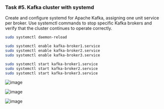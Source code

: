 ### Task #5. Kafka cluster with systemd
Create and configure systemd for Apache Kafka, assigning one unit service per
broker.
Use systemctl commands to stop specific Kafka brokers and verify that the cluster
continues to operate correctly.

```bash
sudo systemctl daemon-reload

sudo systemctl enable kafka-broker1.service
sudo systemctl enable kafka-broker2.service
sudo systemctl enable kafka-broker3.service

sudo systemctl start kafka-broker1.service
sudo systemctl start kafka-broker2.service
sudo systemctl start kafka-broker3.service
```

![image](https://github.com/user-attachments/assets/79c71a70-d696-4da2-ac77-30587d964857)

![image](https://github.com/user-attachments/assets/ad0d78bf-adaa-47dd-9dbd-60256d4f70bc)

![image](https://github.com/user-attachments/assets/41356a6b-eaa8-4d07-bd1d-4bf0f559bd4a)
